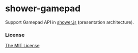 # shower-gamepad

Support Gamepad API in [shower.js][1] (presentation architecture).

### License

[The MIT License][0]


[0]: http://piecioshka.mit-license.org/
[1]: http://shwr.me/
